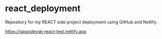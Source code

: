 # react_deployment

Repository for my REACT side project deployment using GitHub and Netlify.

https://gaspidevsk-react-test.netlify.app
